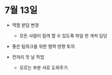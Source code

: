 # 7월 13일



- 역할 분담 변경
  - 모든 사람이 참여 할 수 있도록 파일 한 개씩 담당

- 좋은 팀워크를 위한 협력 방향 토의 

- 전처리 첫 날 작업
  - 모르는 부분 서로 도와주기